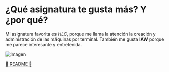 # ¿Qué asignatura te gusta más? Y ¿por qué?

Mi asignatura favorita es *HLC*, porque me llama la atención la creación y administración de las máquinas por terminal. También me gusta **IAW** porque me parece interesante y entretenida.

![Imagen](https://avatars.githubusercontent.com/u/6833269?v=4)

[ 🐛 README 🐛](../README.md)
